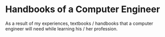# Handbooks of a Computer Engineer
As a result of my experiences, textbooks / handbooks that a computer engineer will need while learning his / her profession.
